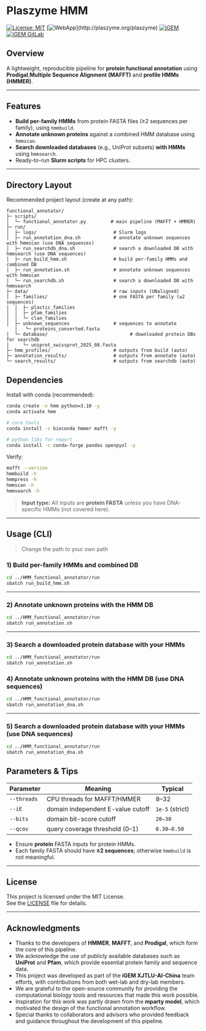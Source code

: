 # Plaszyme HMM

[![License: MIT](https://img.shields.io/badge/License-MIT-yellow.svg)](./LICENSE)
[![WebApp](https://img.shields.io/badge/WebApp-Online-brightgreen?)](http://plaszyme.org/plaszyme)
[![iGEM](https://img.shields.io/badge/iGEM-XJTLU--AI--China-blue?logo=)](https://teams.igem.org/5580)
[![iGEM GitLab](https://img.shields.io/badge/GitLab-XJTLU--AI--China-orange?logo=gitlab)](https://gitlab.igem.org/2025/software-tools/xjtlu-ai-china)

## Overview

A lightweight, reproducible pipeline for **protein functional annotation** using **Prodigal**,**Multiple Sequence Alignment (MAFFT)** and **profile HMMs (HMMER)**.

---

## Features

- **Build per-family HMMs** from protein FASTA files (≥2 sequences per family), using `hmmbuild`.
- **Annotate unknown proteins** against a combined HMM database using `hmmscan`.
- **Search downloaded databases** (e.g., UniProt subsets) **with HMMs** using `hmmsearch`.
- Ready-to-run **Slurm scripts** for HPC clusters.

---

## Directory Layout

Recommended project layout (create at any path):

```
functional_annotator/
├─ scripts/
│  └─ functional_annotator.py         # main pipeline (MAFFT + HMMER)
├─ run/
│  ├─ logs/                            # Slurm logs
│  ├─ run_annotation_dna.sh            # annotate unknown sequences with hmmscan (use DNA sequences)
│  ├─ run_searchdb_dna.sh              # search a downloaded DB with hmmsearch (use DNA sequences)
│  ├─ run_build_hmm.sh                 # build per-family HMMs and combined DB
│  ├─ run_annotation.sh                # annotate unknown sequences with hmmscan
│  └─ run_searchdb.sh                  # search a downloaded DB with hmmsearch
├─ data/                               # raw inputs (UNaligned)
│  ├─ families/                        # one FASTA per family (≥2 sequences)
│  │  ├─ plastic_families
│  │  ├─ pfam_families
│  │  └─ clan_families
│  ├─ unknown_sequences                # sequences to annotate
   |   └─ proteins_converted.fasta
│  └─ database/                              # downloaded protein DBs for searchdb
│     └─ uniprot_swissprot_2025_08.fasta
├─ hmm_profiles/                       # outputs from build (auto)
├─ annotation_results/                 # outputs from annotate (auto)
└─ search_results/                     # outputs from searchdb (auto)
```


## Dependencies

Install with conda (recommended):

```bash
conda create -n hmm python=3.10 -y
conda activate hmm

# core tools
conda install -c bioconda hmmer mafft -y

# python libs for report
conda install -c conda-forge pandas openpyxl -y
```

Verify:
```bash
mafft --version
hmmbuild -h
hmmpress -h
hmmscan -h
hmmsearch -h
```

> **Input type:** All inputs are **protein FASTA** unless you have DNA-specific HMMs (not covered here).

---

## Usage (CLI)

> Change the path to your own path

### 1) Build per-family HMMs and combined DB

```bash
cd ../HMM_functional_annotator/run
sbatch run_build_hmm.sh

```

---

### 2) Annotate unknown proteins with the HMM DB

```bash
cd ../HMM_functional_annotator/run
sbatch run_annotation.sh

```

---

### 3) Search a downloaded protein database with your HMMs 

```bash
cd ../HMM_functional_annotator/run
sbatch run_annotation.sh

```

### 4) Annotate unknown proteins with the HMM DB (use DNA sequences)

```bash
cd ../HMM_functional_annotator/run
sbatch run_annotation_dna.sh

```

---

### 5) Search a downloaded protein database with your HMMs (use DNA sequences)

```bash
cd ../HMM_functional_annotator/run
sbatch run_annotation_dna.sh

```

## Parameters & Tips

| Parameter | Meaning | Typical |
|---|---|---|
| `--threads` | CPU threads for MAFFT/HMMER | 8–32 |
| `--iE` | domain independent E-value cutoff | `1e-5` (strict) |
| `--bits` | domain bit-score cutoff | `20–30` |
| `--qcov` | query coverage threshold (0–1) | `0.30–0.50` |

- Ensure **protein** FASTA inputs for protein HMMs.
- Each family FASTA should have **≥2 sequences**; otherwise `hmmbuild` is not meaningful.

---

## License

This project is licensed under the MIT License.  
See the [LICENSE](./LICENSE) file for details.

---

## Acknowledgments

- Thanks to the developers of **HMMER**, **MAFFT**, and **Prodigal**, which form the core of this pipeline.  
- We acknowledge the use of publicly available databases such as **UniProt** and **Pfam**, which provide essential protein family and sequence data.  
- This project was developed as part of the **iGEM XJTLU-AI-China** team efforts, with contributions from both wet-lab and dry-lab members.  
- We are grateful to the open-source community for providing the computational biology tools and resources that made this work possible.
- Inspiration for this work was partly drawn from the **mparty model**, which motivated the design of the functional annotation workflow.   
- Special thanks to collaborators and advisors who provided feedback and guidance throughout the development of this pipeline.  
